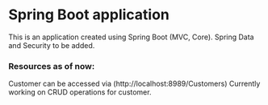 # Spring Boot application

This is an application created using Spring Boot (MVC, Core). Spring Data and Security to be added.

### Resources as of now:
Customer can be accessed via (http://localhost:8989/Customers)
Currently working on CRUD operations for customer.


